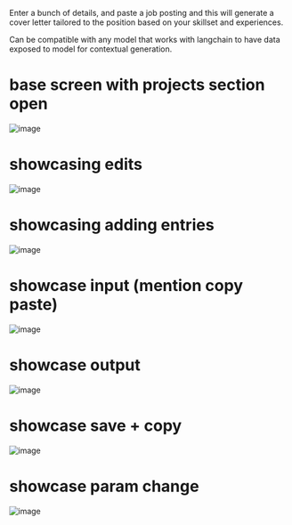Enter a bunch of details, and paste a job posting and this will generate a cover letter tailored to the position based on your skillset and experiences.

Can be compatible with any model that works with langchain to have data exposed to model for contextual generation.


# base screen with projects section open
![image](https://github.com/user-attachments/assets/ac5a5b92-46e9-48de-982d-90850431c07e)

# showcasing edits
![image](https://github.com/user-attachments/assets/f49e17fc-ddb5-42d5-8993-8f8f940a5b78)


# showcasing adding entries
![image](https://github.com/user-attachments/assets/3622d02e-88cc-4b00-a8a1-b050e8a53f47)


# showcase input (mention copy paste)
![image](https://github.com/user-attachments/assets/d249aad5-3b4c-478a-976e-2adc4acf0388)


# showcase output
![image](https://github.com/user-attachments/assets/f3c81041-9b58-456c-8c11-a94b02328151)


# showcase save + copy
![image](https://github.com/user-attachments/assets/2fec71b1-3ada-4ea3-b685-06235e37cc5e)


# showcase param change
![image](https://github.com/user-attachments/assets/d8c587d5-3a7c-4d6d-868d-6aae2eaa49d3)
